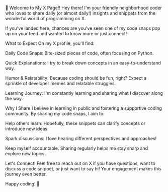 👋 Welcome to My X Page!!
Hey there! I'm your friendly neighborhood coder who loves to share daily (or almost daily!) insights and snippets from the wonderful world of programming on X.

If you've landed here, chances are you've seen one of my code snaps pop up on your feed and wanted to know more or just connect!

What to Expect
On my X profile, you'll find:

  Daily Code Snaps: Bite-sized pieces of code, often focusing on Python.
  
  Quick Explanations: I try to break down concepts in an easy-to-understand way.
  
  Humor & Relatability: Because coding should be fun, right? Expect a sprinkle of    developer memes and relatable struggles.
  
  Learning Journey: I'm constantly learning and sharing what I discover along the     way.

Why I Share
I believe in learning in public and fostering a supportive coding community. By sharing my code snaps, I aim to:

  Help others learn: Hopefully, these snippets can clarify concepts or introduce     new ideas.
  
  Spark discussions: I love hearing different perspectives and approaches!
  
  Keep myself accountable: Sharing regularly helps me stay sharp and explore new     topics.

Let's Connect!
Feel free to reach out on X if you have questions, want to discuss a code snippet, or just want to say hi! Your engagement makes this journey even better.

Happy coding! 🚀
